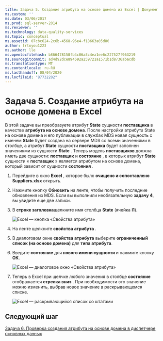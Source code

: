 ```yaml
---
title: Задача 5. Создание атрибута на основе домена из Excel | Документация Майкрософт
ms.custom: ''
ms.date: 03/06/2017
ms.prod: sql-server-2014
ms.reviewer: ''
ms.technology: data-quality-services
ms.topic: conceptual
ms.assetid: 07cbc624-2c6b-4568-96e4-f18663a05d80
author: lrtoyou1223
ms.author: lle
ms.openlocfilehash: b866478150fb4c06a3c4ea1ee6c227527f963219
ms.sourcegitcommit: ad4d92dce894592a259721a1571b1d8736abacdb
ms.translationtype: MT
ms.contentlocale: ru-RU
ms.lasthandoff: 08/04/2020
ms.locfileid: "87732202"
---
```

# <a name="task-5-creating-a-domain-based-attribute-from-excel"></a>Задача 5. Создание атрибута на основе домена в Excel
  В этой задаче вы преобразуете атрибут **State** сущности **поставщика** в качестве **атрибута на основе домена**. После настройки атрибута State на основе домена и его публикации в службах MDS новая сущность с именем **State** будет создана на сервере MDS со всеми значениями в столбце, а атрибут **State** сущности **поставщика** будет заполнен значениями из сущности **State** . Теперь модель **поставщиков** должна иметь две сущности: **поставщик** и **состояние** , в которых атрибут **State** сущности « **поставщик** » является атрибутом на основе домена, который зависит от сущности **состояния** .  
  
1.  Перейдите в окно **Excel** , которое было **очищено и сопоставлено Suppliers.xlsx** открыть.  
  
2.  Нажмите кнопку **Обновить** на ленте, чтобы получить последние обновления из MDS. Если вы выполнили необязательную **задачу 4**, вы увидите еще две записи.  
  
3.  В **строке заголовка**щелкните имя столбца **State** (ячейка **I1**).  
  
     ![Excel — кнопка «Свойства атрибута»](../../2014/tutorials/media/et-creatingadomainbasedattributefromexcel-01.jpg "Excel — кнопка «Свойства атрибута»")  
  
4.  На ленте щелкните **свойства атрибута** .  
  
5.  В диалоговом окне **свойства атрибута** выберите **ограниченный список (на основе домена)** для **типа атрибута**.  
  
6.  Введите **состояние** для **нового имени сущности** и нажмите кнопку **ОК**.  
  
     ![Excel — диалоговое окно «Свойства атрибута»](../../2014/tutorials/media/et-creatingadomainbasedattributefromexcel-02.jpg "Excel — диалоговое окно «Свойства атрибута»")  
  
7.  Теперь в Excel при щелчке любого значения в столбце **состояние** отображается **стрелка вниз** . При необходимости это значение можно изменить, выбрав новое значение в раскрывающемся списке.  
  
     ![Excel — раскрывающийся список со штатами](../../2014/tutorials/media/et-creatingadomainbasedattributefromexcel-03.jpg "Excel — раскрывающийся список со штатами")  
  
## <a name="next-step"></a>Следующий шаг  
 [Задача 6. Проверка создания атрибута на основе домена в диспетчере основных данных](../../2014/tutorials/task-6-verify-domain-based-attribute-master-data-manager.md)  
  
  
